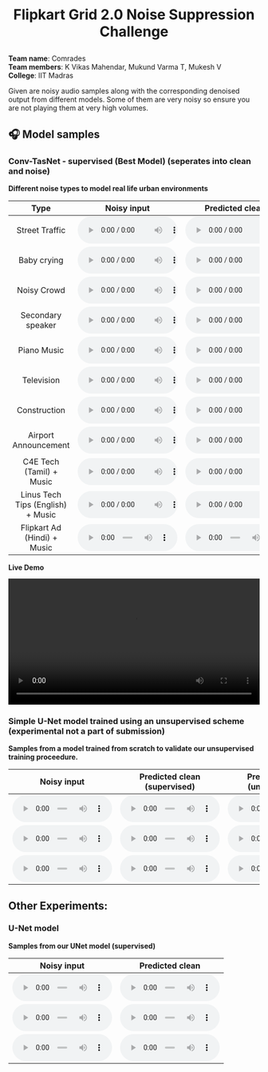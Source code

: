<h1 align="center">
<p>Flipkart Grid 2.0 Noise Suppression Challenge</p>
</h1>

<p class="text">
<b>Team name</b>: Comrades <br>
<b>Team members</b>: K Vikas Mahendar, Mukund Varma T, Mukesh V <br>
<b>College</b>: IIT Madras
</p>

<p class="text">Given are noisy audio samples along with the corresponding denoised output from different models. Some of them are very noisy so ensure you are not playing them at very high volumes.</p>

## 🎧 Model samples

### Conv-TasNet - supervised (Best Model) (seperates into clean and noise)

<p class="text"><b>Different noise types to model real life urban environments</b></p>

<style>
audio { width: 200px; }
</style>

| Type | Noisy input | Predicted clean | Predicted noise |  
|:---:|:---:|:---:|:---:|
| Street Traffic |<audio src="{{ site.url }}/assets/audio/1.wav" controls preload></audio>|<audio src="{{ site.url }}/assets/audio/1_clean.wav" controls preload></audio>|<audio src="{{ site.url }}/assets/audio/1_noise.wav" controls preload></audio>|
| Baby crying |<audio src="{{ site.url }}/assets/audio/2.wav" controls preload></audio>|<audio src="{{ site.url }}/assets/audio/2_clean.wav" controls preload></audio>|<audio src="{{ site.url }}/assets/audio/2_noise.wav" controls preload></audio>|
| Noisy Crowd |<audio src="{{ site.url }}/assets/audio/3.wav" controls preload></audio>|<audio src="{{ site.url }}/assets/audio/3_clean.wav" controls preload></audio>|<audio src="{{ site.url }}/assets/audio/3_noise.wav" controls preload></audio>|
| Secondary speaker |<audio src="{{ site.url }}/assets/audio/4.wav" controls preload></audio>|<audio src="{{ site.url }}/assets/audio/4_clean.wav" controls preload></audio>|<audio src="{{ site.url }}/assets/audio/4_noise.wav" controls preload></audio>|
| Piano Music |<audio src="{{ site.url }}/assets/audio/5.wav" controls preload></audio>|<audio src="{{ site.url }}/assets/audio/5_clean.wav" controls preload></audio>|<audio src="{{ site.url }}/assets/audio/5_noise.wav" controls preload></audio>|
| Television |<audio src="{{ site.url }}/assets/audio/6.wav" controls preload></audio>|<audio src="{{ site.url }}/assets/audio/6_clean.wav" controls preload></audio>|<audio src="{{ site.url }}/assets/audio/6_noise.wav" controls preload></audio>|
| Construction |<audio src="{{ site.url }}/assets/audio/7.wav" controls preload></audio>|<audio src="{{ site.url }}/assets/audio/7_clean.wav" controls preload></audio>|<audio src="{{ site.url }}/assets/audio/7_noise.wav" controls preload></audio>|
| Airport Announcement |<audio src="{{ site.url }}/assets/audio/8.wav" controls preload></audio>|<audio src="{{ site.url }}/assets/audio/8_clean.wav" controls preload></audio>|<audio src="{{ site.url }}/assets/audio/8_noise.wav" controls preload></audio>|
| C4E Tech (Tamil) + Music |<audio src="{{ site.url }}/assets/audio/9.wav" controls preload></audio>|<audio src="{{ site.url }}/assets/audio/9_clean.wav" controls preload></audio>|<audio src="{{ site.url }}/assets/audio/9_noise.wav" controls preload></audio>|
| Linus Tech Tips (English) + Music |<audio src="{{ site.url }}/assets/audio/10.wav" controls preload></audio>|<audio src="{{ site.url }}/assets/audio/10_clean.wav" controls preload></audio>|<audio src="{{ site.url }}/assets/audio/10_noise.wav" controls preload></audio>|
| Flipkart Ad (Hindi) + Music |<audio src="{{ site.url }}/assets/audio/11.wav" controls preload></audio>|<audio src="{{ site.url }}/assets/audio/11_clean.wav" controls preload></audio>|<audio src="{{ site.url }}/assets/audio/11_noise.wav" controls preload></audio>|

<p class="text"><b>Live Demo</b></p>

<video style="width: 100%;" controls="controls">
  <source src="{{ site.url }}/assets/video/demo.mp4" type="video/mp4">
  Your browser does not support the HTML5 Video element.
</video>

### Simple U-Net model trained using an unsupervised scheme (experimental not a part of submission)

<p class="text"><b>Samples from a model trained from scratch to validate our unsupervised training proceedure.</b></p>

| Noisy input | Predicted clean (supervised) | Predicted clean (unsupervised) |  
|:---:|:---:|:---:|
|<audio src="{{ site.url }}/assets/audio/12.wav" controls preload></audio>|<audio src="{{ site.url }}/assets/audio/12_sup.wav" controls preload></audio>|<audio src="{{ site.url }}/assets/audio/12_unsup.wav" controls preload></audio>|
|<audio src="{{ site.url }}/assets/audio/13.wav" controls preload></audio>|<audio src="{{ site.url }}/assets/audio/13_sup.wav" controls preload></audio>|<audio src="{{ site.url }}/assets/audio/13_unsup.wav" controls preload></audio>|
|<audio src="{{ site.url }}/assets/audio/14.wav" controls preload></audio>|<audio src="{{ site.url }}/assets/audio/14_sup.wav" controls preload></audio>|<audio src="{{ site.url }}/assets/audio/14_unsup.wav" controls preload></audio>|

## Other Experiments: 

### U-Net model

<p class="text"><b>Samples from our UNet model (supervised)</b></p>

| Noisy input | Predicted clean |
|:---:|:---:|
|<audio src="{{ site.url }}/assets/audio/15.wav" controls preload></audio>|<audio src="{{ site.url }}/assets/audio/15_unet_clean.wav" controls preload></audio>|
|<audio src="{{ site.url }}/assets/audio/16.wav" controls preload></audio>|<audio src="{{ site.url }}/assets/audio/16_unet_clean.wav" controls preload></audio>|
|<audio src="{{ site.url }}/assets/audio/17.wav" controls preload></audio>|<audio src="{{ site.url }}/assets/audio/17_unet_clean.wav" controls preload></audio>|
